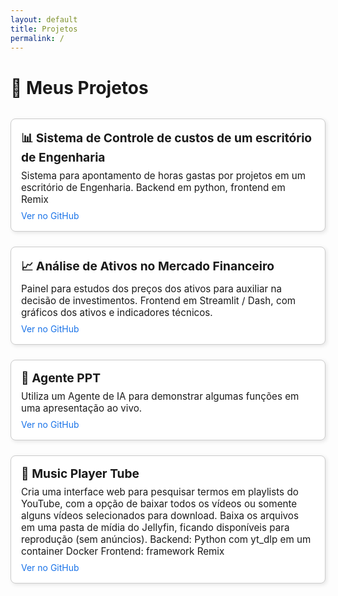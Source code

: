 ```yaml
---
layout: default
title: Projetos
permalink: /
---
```


<h1>💼 Meus Projetos</h1>

<style>
.grid {
  display: grid;
  grid-template-columns: repeat(auto-fit, minmax(250px, 1fr));
  gap: 1.5rem;
  margin-top: 2rem;
}
.card {
  border: 1px solid #ccc;
  border-radius: 8px;
  padding: 1rem;
  background: #fff;
  box-shadow: 2px 2px 6px rgba(0,0,0,0.1);
  transition: transform 0.2s;
}
.card:hover {
  transform: translateY(-5px);
}
.card-title {
  font-size: 1.2rem;
  font-weight: bold;
}
.card-desc {
  margin: 0.5rem 0;
  font-size: 0.95rem;
}
.card-link {
  text-decoration: none;
  color: #1a73e8;
}
</style>

<div class="grid">

  <div class="card">
    <div class="card-title">📊 Sistema de Controle de custos de um escritório de Engenharia</div>
    <div class="card-desc">
      Sistema para apontamento de horas gastas por projetos em um escritório de Engenharia.  
       Backend em python, frontend em Remix
    </div>
    <a class="card-link" href="https://github.com/bbrunossf/plena" target="_blank">Ver no GitHub</a>
  </div>

  <div class="card">
    <div class="card-title">📈 Análise de Ativos no Mercado Financeiro</div>
    <div class="card-desc">
      Painel para estudos dos preços dos ativos para auxiliar na decisão de investimentos.
       Frontend em Streamlit / Dash, com gráficos dos ativos e indicadores técnicos.
    </div>
    <a class="card-link" href="https://github.com/bbrunossf/trendfollow" target="_blank">Ver no GitHub</a>
  </div>

  <div class="card">
    <div class="card-title">📢 Agente PPT</div>
    <div class="card-desc">
      Utiliza um Agente de IA para demonstrar algumas funções em uma apresentação ao vivo.
    </div>
    <a class="card-link" href="https://github.com/bbrunossf/presentationAgent" target="_blank">Ver no GitHub</a>
  </div>
  
  <div class="card">
    <div class="card-title">🎵 Music Player Tube</div>
    <div class="card-desc">
      Cria uma interface web para pesquisar termos em playlists do YouTube, com a opção de baixar todos os vídeos ou somente alguns vídeos selecionados para download. Baixa os arquivos em uma pasta de mídia do Jellyfin, ficando disponíveis para reprodução (sem anúncios).  
	  Backend: Python com yt_dlp em um container Docker  
	  Frontend: framework Remix
    </div>
    <a class="card-link" href="https://github.com/bbrunossf/music_player_tube" target="_blank">Ver no GitHub</a>
  </div>

</div>

